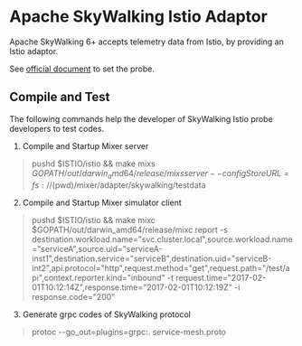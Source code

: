 # Apache SkyWalking Istio Adaptor
Apache SkyWalking 6+ accepts telemetry data from Istio, by providing an Istio adaptor. 

See [official document](https://github.com/apache/incubator-skywalking/blob/master/docs/README.md) to set the probe. 

## Compile and Test
The following commands help the developer of SkyWalking Istio probe developers to test codes.

1. Compile and Startup Mixer server
> pushd $ISTIO/istio && make mixs
> $GOPATH/out/darwin_amd64/release/mixs server --configStoreURL=fs://$(pwd)/mixer/adapter/skywalking/testdata

2. Compile and Startup Mixer simulator client
> pushd $ISTIO/istio && make mixc
> $GOPATH/out/darwin_amd64/release/mixc report -s destination.workload.name="svc.cluster.local",source.workload.name="serviceA",source.uid="serviceA-inst1",destination.service="serviceB",destination.uid="serviceB-int2",api.protocol="http",request.method="get",request.path="/test/api",context.reporter.kind="inbound" -t request.time="2017-02-01T10:12:14Z",response.time="2017-02-01T10:12:19Z" -i response.code="200"

3. Generate grpc codes of SkyWalking protocol
> protoc --go_out=plugins=grpc:. service-mesh.proto 
  